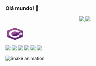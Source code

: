 ### Olá mundo! 👋

<div align="center">
  <a href="https://github.com/deividlorenz">
  <img height="180em" src="https://github-readme-stats.vercel.app/api?username=deividlorenz&show_icons=true&theme=dark&include_all_commits=true&count_private=true"/>
  <img height="180em" src="https://github-readme-stats.vercel.app/api/top-langs/?username=deividlorenz&layout=compact&langs_count=7&theme=dark"/>
</div>

  <div style="display: inline_block"><br>
  <img align="center" alt="Csharp" height="40" width="60" src="https://raw.githubusercontent.com/devicons/devicon/master/icons/csharp/csharp-original.svg">
 </div>
  
  <div> <br>
    <a href="https://www.linkedin.com/in/deividlorenz" target="_blank"><img src="https://img.shields.io/badge/-LinkedIn-%230077B5?style=for-the-badge&logo=linkedin&logoColor=white" target="_blank"></a> 
    <a href = "mailto:deividlorenz@outlook.com"><img src="https://img.shields.io/badge/Microsoft_Outlook-0078D4?style=for-the-badge&logo=microsoft-outlook&logoColor=white"  target="_blank"></a>
    <a href = "https://teams.microsoft.com/l/chat/0/0?users=deividlorenz@outlook.com"><img src="https://img.shields.io/badge/Microsoft_Teams-6264A7?style=for-the-badge&logo=microsoft-teams&logoColor=white"></a>   
  <a href="https://www.facebook.com/deividlorenz" target="_blank"><img src="https://img.shields.io/badge/Facebook-1877F2?style=for-the-badge&logo=facebook&logoColor=white" target="_blank"></a>
  <a href="https://instagram.com/deividlorenz" target="_blank"><img src="https://img.shields.io/badge/-Instagram-%23E4405F?style=for-the-badge&logo=instagram&logoColor=white" target="_blank"></a>
 	<a href="https://www.twitch.tv/deividlorenz" target="_blank"><img src="https://img.shields.io/badge/Twitch-9146FF?style=for-the-badge&logo=twitch&logoColor=white" target="_blank"></a>
      
  ![Snake animation](https://github.com/deividlorenz/deividlorenz/blob/output/github-contribution-grid-snake.svg)
 </div>
  
  
  
<!--
**deividlorenz/deividlorenz** is a ✨ _special_ ✨ repository because its `README.md` (this file) appears on your GitHub profile.

Here are some ideas to get you started:

- 🔭 I’m currently working on ...
- 🌱 I’m currently learning ...
- 👯 I’m looking to collaborate on ...
- 🤔 I’m looking for help with ...
- 💬 Ask me about ...
- 📫 How to reach me: ...
- 😄 Pronouns: ...
- ⚡ Fun fact: ...
-->

